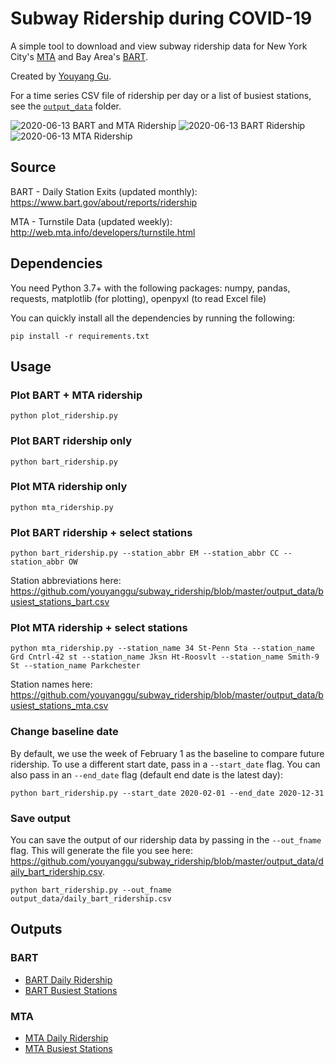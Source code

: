 # Subway Ridership during COVID-19
A simple tool to download and view subway ridership data for New York City's [MTA](https://new.mta.info/) and Bay Area's [BART](https://www.bart.gov/).

Created by [Youyang Gu](https://youyanggu.com).

For a time series CSV file of ridership per day or a list of busiest stations, see the [`output_data`](/output_data) folder.

![2020-06-13 BART and MTA Ridership](plots/bart_mta_ridership.png)
![2020-06-13 BART Ridership](plots/bart_ridership_select_stations.png)
![2020-06-13 MTA Ridership](plots/mta_ridership_select_stations.png)

## Source

BART - Daily Station Exits (updated monthly): https://www.bart.gov/about/reports/ridership

MTA - Turnstile Data (updated weekly): http://web.mta.info/developers/turnstile.html

## Dependencies

You need Python 3.7+ with the following packages: numpy, pandas, requests, matplotlib (for plotting), openpyxl (to read Excel file)

You can quickly install all the dependencies by running the following:
```
pip install -r requirements.txt
```

## Usage

### Plot BART + MTA ridership
```
python plot_ridership.py
```
### Plot BART ridership only
```
python bart_ridership.py
```
### Plot MTA ridership only
```
python mta_ridership.py
```
### Plot BART ridership + select stations
```
python bart_ridership.py --station_abbr EM --station_abbr CC --station_abbr OW
```
Station abbreviations here: https://github.com/youyanggu/subway_ridership/blob/master/output_data/busiest_stations_bart.csv

### Plot MTA ridership + select stations
```
python mta_ridership.py --station_name 34 St-Penn Sta --station_name Grd Cntrl-42 st --station_name Jksn Ht-Roosvlt --station_name Smith-9 St --station_name Parkchester
```
Station names here: https://github.com/youyanggu/subway_ridership/blob/master/output_data/busiest_stations_mta.csv

### Change baseline date
By default, we use the week of February 1 as the baseline to compare future ridership. To use a different start date, pass in a `--start_date` flag. You can also pass in an `--end_date` flag (default end date is the latest day):
```
python bart_ridership.py --start_date 2020-02-01 --end_date 2020-12-31
```
### Save output
You can save the output of our ridership data by passing in the `--out_fname` flag. This will generate the file you see here: https://github.com/youyanggu/subway_ridership/blob/master/output_data/daily_bart_ridership.csv.
```
python bart_ridership.py --out_fname output_data/daily_bart_ridership.csv
```

## Outputs

### BART

- [BART Daily Ridership](https://github.com/youyanggu/subway_ridership/blob/master/output_data/daily_bart_ridership.csv)
- [BART Busiest Stations](https://github.com/youyanggu/subway_ridership/blob/master/output_data/busiest_stations_bart.csv)

### MTA

- [MTA Daily Ridership](https://github.com/youyanggu/subway_ridership/blob/master/output_data/daily_mta_ridership.csv)
- [MTA Busiest Stations](https://github.com/youyanggu/subway_ridership/blob/master/output_data/busiest_stations_mta.csv)
